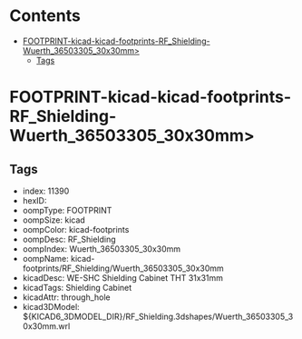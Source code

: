 



Contents
========

* [FOOTPRINT-kicad-kicad-footprints-RF_Shielding-Wuerth_36503305_30x30mm>](#footprint-kicad-kicad-footprints-rf_shielding-wuerth_36503305_30x30mm)
	* [Tags](#tags)

# FOOTPRINT-kicad-kicad-footprints-RF_Shielding-Wuerth_36503305_30x30mm>

## Tags

- index: 11390
- hexID: 
- oompType: FOOTPRINT
- oompSize: kicad
- oompColor: kicad-footprints
- oompDesc: RF_Shielding
- oompIndex: Wuerth_36503305_30x30mm
- oompName: kicad-footprints/RF_Shielding/Wuerth_36503305_30x30mm
- kicadDesc: WE-SHC Shielding Cabinet THT 31x31mm
- kicadTags: Shielding Cabinet
- kicadAttr: through_hole
- kicad3DModel: ${KICAD6_3DMODEL_DIR}/RF_Shielding.3dshapes/Wuerth_36503305_30x30mm.wrl
